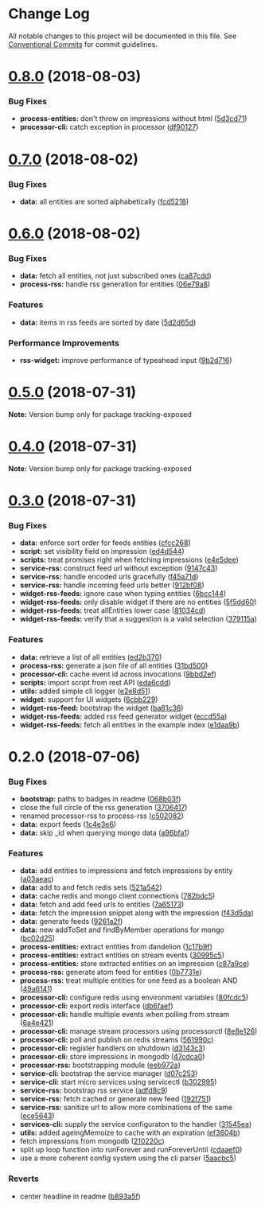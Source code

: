 # Change Log

All notable changes to this project will be documented in this file.
See [Conventional Commits](https://conventionalcommits.org) for commit guidelines.

<a name="0.8.0"></a>
# [0.8.0](https://github.com/tracking-exposed/tracking-exposed/compare/v0.7.0...v0.8.0) (2018-08-03)


### Bug Fixes

* **process-entities:** don't throw on impressions without html ([5d3cd71](https://github.com/tracking-exposed/tracking-exposed/commit/5d3cd71))
* **processor-cli:** catch exception in processor ([df90127](https://github.com/tracking-exposed/tracking-exposed/commit/df90127))




<a name="0.7.0"></a>
# [0.7.0](https://github.com/tracking-exposed/tracking-exposed/compare/v0.6.0...v0.7.0) (2018-08-02)


### Bug Fixes

* **data:** all entities are sorted alphabetically ([fcd5218](https://github.com/tracking-exposed/tracking-exposed/commit/fcd5218))




<a name="0.6.0"></a>
# [0.6.0](https://github.com/tracking-exposed/tracking-exposed/compare/v0.5.0...v0.6.0) (2018-08-02)


### Bug Fixes

* **data:** fetch all entities, not just subscribed ones ([ca87cdd](https://github.com/tracking-exposed/tracking-exposed/commit/ca87cdd))
* **process-rss:** handle rss generation for entities ([06e79a8](https://github.com/tracking-exposed/tracking-exposed/commit/06e79a8))


### Features

* **data:** items in rss feeds are sorted by date ([5d2d65d](https://github.com/tracking-exposed/tracking-exposed/commit/5d2d65d))


### Performance Improvements

* **rss-widget:** improve performance of typeahead input ([9b2d716](https://github.com/tracking-exposed/tracking-exposed/commit/9b2d716))




<a name="0.5.0"></a>
# [0.5.0](https://github.com/tracking-exposed/tracking-exposed/compare/v0.4.0...v0.5.0) (2018-07-31)




**Note:** Version bump only for package tracking-exposed

<a name="0.4.0"></a>
# [0.4.0](https://github.com/tracking-exposed/tracking-exposed/compare/v0.3.0...v0.4.0) (2018-07-31)




**Note:** Version bump only for package tracking-exposed

<a name="0.3.0"></a>
# [0.3.0](https://github.com/tracking-exposed/tracking-exposed/compare/v0.2.0...v0.3.0) (2018-07-31)


### Bug Fixes

* **data:** enforce sort order for feeds entities ([cfcc268](https://github.com/tracking-exposed/tracking-exposed/commit/cfcc268))
* **script:** set visibility field on impression ([ed4d544](https://github.com/tracking-exposed/tracking-exposed/commit/ed4d544))
* **scripts:** treat promises right when fetching impressions ([e4e5dee](https://github.com/tracking-exposed/tracking-exposed/commit/e4e5dee))
* **service-rss:** construct feed url without exception ([9147c43](https://github.com/tracking-exposed/tracking-exposed/commit/9147c43))
* **service-rss:** handle encoded urls gracefully ([f45a71d](https://github.com/tracking-exposed/tracking-exposed/commit/f45a71d))
* **service-rss:** handle incoming feed urls better ([912bf08](https://github.com/tracking-exposed/tracking-exposed/commit/912bf08))
* **widget-rss-feeds:** ignore case when typing entities ([6bcc144](https://github.com/tracking-exposed/tracking-exposed/commit/6bcc144))
* **widget-rss-feeds:** only disable widget if there are no entities ([5f5dd60](https://github.com/tracking-exposed/tracking-exposed/commit/5f5dd60))
* **widget-rss-feeds:** treat allEntities lower case ([81034cd](https://github.com/tracking-exposed/tracking-exposed/commit/81034cd))
* **widget-rss-feeds:** verify that a suggestion is a valid selection ([379115a](https://github.com/tracking-exposed/tracking-exposed/commit/379115a))


### Features

* **data:** retrieve a list of all entities ([ed2b370](https://github.com/tracking-exposed/tracking-exposed/commit/ed2b370))
* **process-rss:** generate a json file of all entities ([31bd500](https://github.com/tracking-exposed/tracking-exposed/commit/31bd500))
* **processor-cli:** cache event id across invocations ([9bbd2ef](https://github.com/tracking-exposed/tracking-exposed/commit/9bbd2ef))
* **scripts:** import script from rest API ([eda6cdd](https://github.com/tracking-exposed/tracking-exposed/commit/eda6cdd))
* **utils:** added simple cli logger ([e2e8d51](https://github.com/tracking-exposed/tracking-exposed/commit/e2e8d51))
* **widget:** support for UI widgets ([6cbb229](https://github.com/tracking-exposed/tracking-exposed/commit/6cbb229))
* **widget-rss-feed:** bootstrap the widget ([ba81c36](https://github.com/tracking-exposed/tracking-exposed/commit/ba81c36))
* **widget-rss-feeds:** added rss feed generator widget ([eccd55a](https://github.com/tracking-exposed/tracking-exposed/commit/eccd55a))
* **widget-rss-feeds:** fetch all entities in the example index ([e1daa9b](https://github.com/tracking-exposed/tracking-exposed/commit/e1daa9b))




<a name="0.2.0"></a>
# 0.2.0 (2018-07-06)


### Bug Fixes

* **bootstrap:** paths to badges in readme ([068b03f](https://github.com/tracking-exposed/tracking-exposed/commit/068b03f))
* close the full circle of the rss generation ([3706417](https://github.com/tracking-exposed/tracking-exposed/commit/3706417))
* renamed processor-rss to process-rss ([c502082](https://github.com/tracking-exposed/tracking-exposed/commit/c502082))
* **data:** export feeds ([1c4e3e6](https://github.com/tracking-exposed/tracking-exposed/commit/1c4e3e6))
* **data:** skip _id when querying mongo data ([a96bfa1](https://github.com/tracking-exposed/tracking-exposed/commit/a96bfa1))


### Features

* **data:** add entities to impressions and fetch impressions by entity ([a03aeac](https://github.com/tracking-exposed/tracking-exposed/commit/a03aeac))
* **data:** add to and fetch redis sets ([521a542](https://github.com/tracking-exposed/tracking-exposed/commit/521a542))
* **data:** cache redis and mongo client connections ([782bdc5](https://github.com/tracking-exposed/tracking-exposed/commit/782bdc5))
* **data:** fetch and add feed urls to entities ([7a65173](https://github.com/tracking-exposed/tracking-exposed/commit/7a65173))
* **data:** fetch the impression snippet along with the impression ([f43d5da](https://github.com/tracking-exposed/tracking-exposed/commit/f43d5da))
* **data:** generate feeds ([9261a2f](https://github.com/tracking-exposed/tracking-exposed/commit/9261a2f))
* **data:** new addToSet and findByMember operations for mongo ([bc02d25](https://github.com/tracking-exposed/tracking-exposed/commit/bc02d25))
* **process-entities:** extract entities from dandelion ([1c17b9f](https://github.com/tracking-exposed/tracking-exposed/commit/1c17b9f))
* **process-entities:** extract entities on stream events ([30995c5](https://github.com/tracking-exposed/tracking-exposed/commit/30995c5))
* **process-entities:** store extracted entities on an impression ([c87a9ce](https://github.com/tracking-exposed/tracking-exposed/commit/c87a9ce))
* **process-rss:** generate atom feed for entities ([0b7731e](https://github.com/tracking-exposed/tracking-exposed/commit/0b7731e))
* **process-rss:** treat multiple entities for one feed as a boolean AND ([49a6141](https://github.com/tracking-exposed/tracking-exposed/commit/49a6141))
* **processor-cli:** configure redis using environment variables ([80fcdc5](https://github.com/tracking-exposed/tracking-exposed/commit/80fcdc5))
* **processor-cli:** export redis interface ([db6faef](https://github.com/tracking-exposed/tracking-exposed/commit/db6faef))
* **processor-cli:** handle multiple events when polling from stream ([6a4e421](https://github.com/tracking-exposed/tracking-exposed/commit/6a4e421))
* **processor-cli:** manage stream processors using processorctl ([8e8e126](https://github.com/tracking-exposed/tracking-exposed/commit/8e8e126))
* **processor-cli:** poll and publish  on redis streams ([561990c](https://github.com/tracking-exposed/tracking-exposed/commit/561990c))
* **processor-cli:** register handlers on shutdown ([d3143c3](https://github.com/tracking-exposed/tracking-exposed/commit/d3143c3))
* **processor-cli:** store impressions in mongodb ([47cdca0](https://github.com/tracking-exposed/tracking-exposed/commit/47cdca0))
* **processor-rss:** bootstrapping module ([eeb972a](https://github.com/tracking-exposed/tracking-exposed/commit/eeb972a))
* **service-cli:** bootstrap the service manager ([d07c253](https://github.com/tracking-exposed/tracking-exposed/commit/d07c253))
* **service-cli:** start micro services using servicectl ([b302995](https://github.com/tracking-exposed/tracking-exposed/commit/b302995))
* **service-rss:** bootstrap rss service ([adfd8c9](https://github.com/tracking-exposed/tracking-exposed/commit/adfd8c9))
* **service-rss:** fetch cached or generate new feed ([192f751](https://github.com/tracking-exposed/tracking-exposed/commit/192f751))
* **service-rss:** sanitize url to allow more combinations of the same ([ece5643](https://github.com/tracking-exposed/tracking-exposed/commit/ece5643))
* **services-cli:** supply the service configuraton to the handler ([31545ea](https://github.com/tracking-exposed/tracking-exposed/commit/31545ea))
* **utils:** added ageingMemoize to cache with an expiration ([ef3604b](https://github.com/tracking-exposed/tracking-exposed/commit/ef3604b))
* fetch impressions from mongodb ([210220c](https://github.com/tracking-exposed/tracking-exposed/commit/210220c))
* split up loop function into runForever and runForeverUntil ([cdaaef0](https://github.com/tracking-exposed/tracking-exposed/commit/cdaaef0))
* use a more coherent config system using the cli parser ([5aacbc5](https://github.com/tracking-exposed/tracking-exposed/commit/5aacbc5))


### Reverts

* center headline in readme ([b893a5f](https://github.com/tracking-exposed/tracking-exposed/commit/b893a5f))
